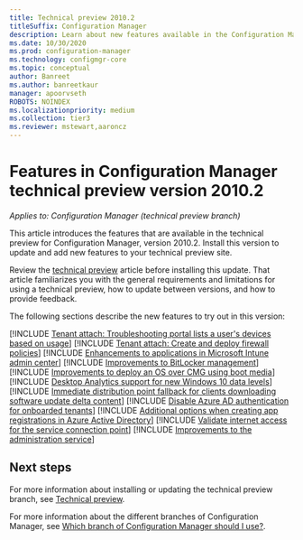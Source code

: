 ```yaml
---
title: Technical preview 2010.2
titleSuffix: Configuration Manager
description: Learn about new features available in the Configuration Manager technical preview branch version 2010.2.
ms.date: 10/30/2020
ms.prod: configuration-manager
ms.technology: configmgr-core
ms.topic: conceptual
author: Banreet
ms.author: banreetkaur
manager: apoorvseth
ROBOTS: NOINDEX
ms.localizationpriority: medium
ms.collection: tier3
ms.reviewer: mstewart,aaroncz 
---
```


# Features in Configuration Manager technical preview version 2010.2

*Applies to: Configuration Manager (technical preview branch)*

This article introduces the features that are available in the technical preview for Configuration Manager, version 2010.2. Install this version to update and add new features to your technical preview site.

Review the [technical preview](../technical-preview.md) article before installing this update. That article familiarizes you with the general requirements and limitations for using a technical preview, how to update between versions, and how to provide feedback.

The following sections describe the new features to try out in this version:

<!-- [!INCLUDE [Example feature name](includes/2010-2/1234567.md)] -->

[!INCLUDE [Tenant attach: Troubleshooting portal lists a user's devices based on usage](includes/2010-2/6974300.md)]
[!INCLUDE [Tenant attach: Create and deploy firewall policies](includes/2010-2/7768130.md)]
[!INCLUDE [Enhancements to applications in Microsoft Intune admin center](includes/2010-2/7979972.md)]
[!INCLUDE [Improvements to BitLocker management](includes/2010-2/6979223.md)]
[!INCLUDE [Improvements to deploy an OS over CMG using boot media](includes/2010-2/3555923.md)]
[!INCLUDE [Desktop Analytics support for new Windows 10 data levels](includes/2010-2/6979470.md)]
[!INCLUDE [Immediate distribution point fallback for clients downloading software update delta content](includes/2010-2/8286432.md)]
[!INCLUDE [Disable Azure AD authentication for onboarded tenants](includes/2010-2/8537319.md)]
[!INCLUDE [Additional options when creating app registrations in Azure Active Directory](includes/2010-2/7153654.md)]
[!INCLUDE [Validate internet access for the service connection point](includes/2010-2/8565578.md)]
[!INCLUDE [Improvements to the administration service](includes/2010-2/8613105.md)]

<!--
## General known issues

[!INCLUDE [Azure AD authentication doesn't work](includes/2010-2/known-issue-7569264.md)]
-->

## Next steps

For more information about installing or updating the technical preview branch, see [Technical preview](../technical-preview.md).

For more information about the different branches of Configuration Manager, see [Which branch of Configuration Manager should I use?](../../understand/which-branch-should-i-use.md).
